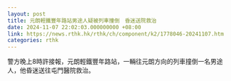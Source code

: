 ```yaml
---
layout: post
title: 元朗輕鐵豐年路站男途人疑被列車撞倒　昏迷送院救治
date: 2024-11-07 22:02:03.000000000 +08:00
link: https://news.rthk.hk/rthk/ch/component/k2/1778046-20241107.htm
categories: rthk
---
```


警方晚上8時許接報，元朗輕鐵豐年路站，一輛往元朗方向的列車撞倒一名男途人，他昏迷送往屯門醫院救治。
